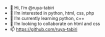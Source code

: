 - 👋 Hi, I’m @ruya-tabiri
- 👀 I’m interested in python, html, css, php
- 🌱 I’m currently learning python, c++
- 💞️ I’m looking to collaborate on html and css
- 📫 https://github.com/ruya-tabiri

<!---
ruya-tabiri/ruya-tabiri is a ✨ special ✨ repository because its `README.md` (this file) appears on your GitHub profile.
You can click the Preview link to take a look at your changes.
--->
